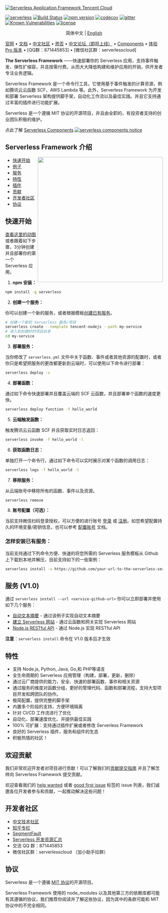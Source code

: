[![Serverless Application Framework Tencent Cloud](https://img.serverlesscloud.cn/20191216/1576510505204-readme-serverless-framework.gif)](http://serverless.com)

[![serverless](http://public.serverless.com/badges/v3.svg)](http://www.serverless.com)
[![Build Status](https://travis-ci.org/serverless/serverless.svg?branch=master)](https://travis-ci.org/serverless/serverless)
[![npm version](https://badge.fury.io/js/serverless.svg)](https://badge.fury.io/js/serverless)
[![codecov](https://codecov.io/gh/serverless/serverless/branch/master/graph/badge.svg)](https://codecov.io/gh/serverless/serverless)
[![gitter](https://img.shields.io/gitter/room/serverless/serverless.svg)](https://gitter.im/serverless/serverless)
[![Known Vulnerabilities](https://snyk.io/test/github/serverless/serverless/badge.svg)](https://snyk.io/test/github/serverless/serverless)
[![license](https://img.shields.io/npm/l/serverless.svg)](https://www.npmjs.com/package/serverless)

<p align="center">
  <span>简体中文</span> |
  <a href="./README.md">English</a>
</p>

[官网](http://www.serverless.com) • [文档](https://serverless.com/framework/docs/) • [中文社区](https://serverlesscloud.cn/) • [思否](https://segmentfault.com/t/serverlessframework) • [中文论坛（即将上线）](http://forum.serverless.com) • [Components](https://github.com/serverless/components/blob/master/README_CN.md) • [体验 Pro 版本](https://dashboard.serverless.com) • [QQ群：871445853] • [微信社区群：serverlesscloud]

**The Serverless Framework** ——快速部署你的 Serverless 应用，支持事件触发，弹性扩缩容，并且按需付费。从而大大降低构建和维护应用的开销，供开发者专注业务逻辑。

Serverless Framework 是一个命令行工具，它使用基于事件触发的计算资源，例如腾讯云云函数 SCF，AWS Lambda 等。此外，Serverless Framework 为开发和部署 Serverless 架构提供脚手架，自动化工作流以及最佳实践。并且它支持通过丰富的插件进行功能扩展。

Serverless 是一个遵循 MIT 协议的开源项目，并且由全职的，有投资者支持的创业团队积极的维护。

<!--
<a href="https://www.youtube.com/watch?v=-Nf0ui3qP2E" target="_blank">Serverless Framework 入门视频</a>
-->

点此了解 [Serverless Components](https://github.com/serverless/components/blob/master/README_CN.md)
[![serverless components notice](https://img.serverlesscloud.cn/20191216/1576511681715-announcement-serverless-components-3.gif)](https://github.com/serverless/components/blob/master/README_CN.md)

## Serverless Framework 介绍

<img align="right" width="400" src="https://img.serverlesscloud.cn/20191217/1576576146419-quick-start-gif.gif" />

- [快速开始](#quick-start)
- [例子](https://github.com/serverless/examples)
- [服务](#services)
- [特性](#features)
- [插件](https://github.com/serverless/plugins)
- [贡献](#contributing)
- [开发者社区](#community)
- [协议](#licensing)

## <a name="quick-start"></a>快速开始

[查看这里的动图](https://serverless.com/framework/) 或者跟着如下步骤，3分钟创建并且部署你的第一个 Serverless 应用。

1. **npm 安装：**

```bash
npm install -g serverless
```

2. **创建一个服务：**

你可以创建一个新的服务，或者根据模板[创建已有服务](#how-to-install-a-service)。

```bash
# 创建一个新的 Serverless 服务/项目
serverless create --template tencent-nodejs --path my-service
# 进入到创建好的项目目录
cd my-service
```

3. **部署服务：**

当你修改了 `serverless.yml` 文件中关于函数、事件或者其他资源的配置时，或者你只是希望把服务的更改都更新到云端时，可以使用以下命令进行部署：

```bash
serverless deploy -v
```

4. **部署函数：**

通过如下命令快速部署并且覆盖云端的 SCF 云函数，并且部署单个函数的速度更快。

```bash
serverless deploy function -f hello_world
```

5. **云端触发函数：**

触发腾讯云云函数 SCF 并且获取实时日志返回：

```bash
serverless invoke -f hello_world -l
```

6. **获取函数日志：**

单独打开一个命令行，通过如下命令可以实时展示对某个函数的调用日志：

```bash
serverless logs -f hello_world -t
```

7. **移除服务：**

从云端账号中移除所有的函数、事件以及资源。

```bash
serverless remove
```

8. **账号配置（可选）：**

当前支持微信扫码登录授权，可以方便的进行账号 [登录](https://cloud.tencent.com/login) 或 [注册](https://cloud.tencent.com/register)。如您希望配置持久的环境变量/密钥信息，也可以参考 [配置账号](https://serverlesscloud.cn/doc/providers/tencent/cli-reference/configure) 文档。

### 怎样安装已有服务：

当前支持通过下列命令方便、快速的将您所需的 Serverless 服务模板从 Github 上下载到本地并解压，目前支持如下的一些案例：

```bash
serverless install -u https://github.com/your-url-to-the-serverless-service
```

## <a name="services"></a>服务 (V1.0)

通过 `serverless install --url <service-github-url>` 你可以立即部署并使用如下几个服务：

- [自动文本摘要](https://github.com/serverless-tencent/Plugin-Example/tree/master/TextSummarization) - 通过该例子实现自动文本摘要
- [建立 Serverless 网站](https://github.com/serverless-tencent/Plugin-Example/tree/master/WebsitePage) - 通过云函数和网关实现 Serverless 网站
- [Node.js RESTful API](https://github.com/serverless-tencent/Plugin-Example/tree/master/tencent-nodejs-rest-api) - 通过 Node.js 实现 RESTful API

**注意**：`serverless install` 命令在 V1.0 版本后才生效

## <a name="features"></a>特性

- 支持 Node.js, Python, Java, Go,和 PHP等语言
- 全生命周期的 Serverless 应用管理（构建，部署，更新，删除）
- 通过云厂商提供的能力，安全、快速的部署函数、事件和相关资源
- 通过服务的维度对函数分组，更好的管理代码、函数和部署流程，支持大型项目开发和跨团队的协作。
- 极简配置，提供完整的脚手架
- 内置多个阶段的支持，方便环境隔离
- 针对 CI/CD 工作流进行了优化
- 自动化、部署速度优化、并提供最佳实践
- 100% 可扩展：支持通过插件扩展或者修改 Serverless Framework
- 良好的 Serverless 插件，服务和组件的生态
- 积极热情的社区！

## <a name="contributing"></a> 欢迎贡献

我们非常欢迎开发者对项目进行贡献！可以了解我们的[贡献提交指南](CONTRIBUTING.md) 并且了解怎样向 Serverless Framework 提交贡献。

欢迎查看我们的 [help wanted](https://github.com/serverless/serverless/labels/help%20wanted) 或者 [good first issue](https://github.com/serverless/serverless/labels/good%20first%20issue) 标签的 issue 列表，我们诚邀各位开发者参与和贡献，一起推动解决这些问题！

## <a name="community"></a> 开发者社区

- [中文技术社区](https://serverlesscloud.cn/)
- [知乎专栏](https://zhuanlan.zhihu.com/ServerlessGo)
- [SegmentFault](https://segmentfault.com/t/serverlessframework)
- [Serverless 开发资源汇总](https://github.com/yugasun/awesome-serverless-framework)
- 交流 QQ 群：871445853
- 微信社区群：serverlesscloud （加小助手拉群）

## <a name="licensing"></a>协议

Serverless 是一个遵循 [MIT 协议](./LICENSE.txt)的开源项目。

Serverless Framework 使用的 node_modules 以及其他第三方的依赖库都可能有其遵循的协议，我们推荐你阅读并了解这些协议，因为其中的条款可能和 MIT 协议中的不完全相同。
